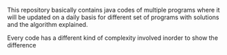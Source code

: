 This repository basically contains java codes of multiple programs where it will be updated on a daily basis for different set of programs with solutions and the algorithm explained.

Every code has a different kind of complexity involved inorder to show the difference
